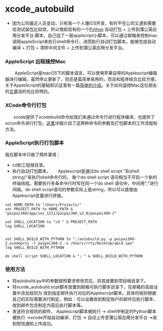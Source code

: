 # xcode_autobuild

* 因为公司最近人员变动，只有我一个人懂iOS开发，有时不在公司又遇到需要给测试装包比较烦，所以借助现有的一个[Python](https://github.com/carya/Util) 自动打包 + 上传到蒲公英应用分发平台 脚本，自己加了一层applscript小脚本，可以通过邮箱来控制mac调用appleScript来执行shell命令行，进而执行自动打包脚本。能够完成自动编译 + 打包 + 清除中间文件 + 上传到蒲公英应用分发平台。
 
### AppleScript 远程操控Mac
         AppleScript是macOS下的脚本语言，可以使用苹果自带的Applescript编辑器进行编辑，虽然停止更新了，但还是蛮简单易用的，而且和程序结合比较方便。关于AppleScript的基础知识这里有一篇[简单的介绍](http://blog.csdn.net/jymn_chen/article/details/19755895)。关于如何遥控Mac这位朋友的[文章](http://sspai.com/35799)说的也比较明白。
         
### XCode命令行打包
        xcode提供了xcodebuild命令给我们来通过命令行进行程序编译，也提供了xcrun命令进行打包，[这里](http://liumh.com/2015/11/25/ios-auto-archive-ipa/#script-build)详细介绍了这两种命令的参数及打包脚本的工作流程和方法。
### AppleScript执行打包脚本
我在脚本中只做了两件事情：
* cd到工程根目录。
* 执行自动打包脚本。
       Applescript是通过do shell script "$(shell string)"来执行shell命令行的。 每个do shell script 语句相当于开启一个新的终端线程。需要执行多条命令行时写在同一个do shell 语句中，中间用“;”进行间隔。do shell script语句的参数实际上是string，所以可以直接由Applescript变量进行拼接。

```
set HOME_PATH to "/Users/Projects/"
set PROJECT_PATH to HOME_PATH & "paipai360/app/ios_1211/paipai360_v2.0/paipai360-2"

set SHELL_LOCATION to "cd " & PROJECT_PATH
log SHELL_LOCATION


set SHELL_BUILD_WITH_PYTHON to "./autobuild.py -p paipai360-2.xcodeproj -t paipai360-2 -o /Users/rrty/Desktop/abcd.ipa"
log SHELL_BUILD_WITH_PYTHON

do shell script SHELL_LOCATION & "; " & SHELL_BUILD_WITH_PYTHON
```
        
### 使用方法			
* 将autobuild.py中的参数按照要求修改完后，将其放置到项目根目录下。
* 将xcode_autobuild.scpt脚本放置到邮箱可执行脚本目录下，在邮箱的高级设置中添加规则为 收到指定邮件执行对应的Applescript脚本。具体的规则根据自己的实际需要进行制定，例如：可以设置收到制定账户的邮件后执行脚本、收到邮件包含制定内容后执行脚本等。
* 发送符合规则的邮件，  Applescript脚本被执行 -> shell中制定的Python脚本被执行 ->xcode开始自动编译、打包 -> 自动上传至蒲公英应用分发平台 ->收到短信通知上传成功。
